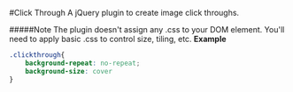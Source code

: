 #Click Through
A jQuery plugin to create image click throughs.

#####Note
The plugin doesn't assign any .css to your DOM element. You'll need to apply basic .css to control size, tiling, etc.
**Example**
```css
.clickthrough{
	background-repeat: no-repeat;
	background-size: cover
}
```